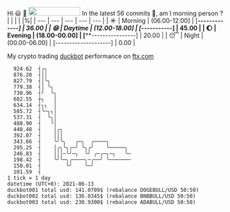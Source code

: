 Hi :smiley: :wave: <img src="https://jojoee.jojoee.com/api/utcnow" width="120" height="20">
In the latest 56 commits :bug:, am I morning person ? 
| | | | |%|
| --- | --- | --- | --- | --- |
| :sunny: | Morning | (06.00-12.00] | [*******-------------] | 36.00 |
| :satisfied: | Daytime | (12.00-18.00] | [*********-----------] | 45.00 |
| :moon: | Evening | (18.00-00.00] | [****----------------] | 20.00 |
| :sleeping: | Night | (00.00-06.00] | [--------------------] | 0.00 |

My crypto trading [duckbot](https://github.com/jojoee/duckbot) performance on [ftx.com](https://ftx.com/#a=13144711)
```
  924.62  ┤╭╮
  876.20  ┤││
  827.79  ┤│╰╮
  779.38  ┤│ ╰╮
  730.96  ┤╯  ╰╮
  682.55  ┼╮   │
  634.14  ┤╮╮  │
  585.72  ┤╰─╮╮│
  537.31  ┤  ╰╮│
  488.90  ┤   ╰│
  440.48  ┤    │╭╮
  392.07  ┤    │││
  343.66  ┤    ╰╯╰╮   ╭─╮  ╭────╮
  295.25  ┤    │╭╮╰╮╭─╯ ╰╮╭╯    ╰─────╮
  246.83  ┤    │││─╰╯─╮  ╰╯ ╭─╭─╮─╮   ╰─
  198.42  ┤    ╰╯╰─╮╭────╮─╭──╯ ╰───────
  150.01  ┤        ╰╯    ╰─╯
  101.59  ┤
1 tick = 1 day
datetime (UTC+0): 2021-06-13
duckbot001 total usd: 141.0709$ (rebalance DOGEBULL/USD 50:50)
duckbot002 total usd: 136.0345$ (rebalance BNBBULL/USD 50:50)
duckbot003 total usd: 230.9300$ (rebalance ADABULL/USD 50:50)
```


